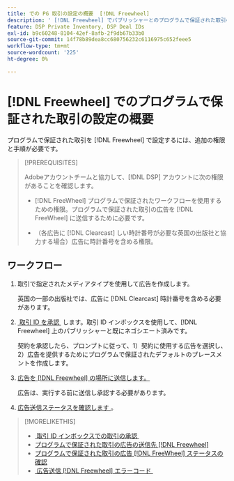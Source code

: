 ```yaml
---
title: での PG 取引の設定の概要  [!DNL Freewheel]
description: ' [!DNL Freewheel] でパブリッシャーとのプログラムで保証された取引の広告を実行するために必要な前提条件と追加手順について説明します。'
feature: DSP Private Inventory, DSP Deal IDs
exl-id: b9c60248-8104-42ef-8afb-2f9db67b33b0
source-git-commit: 14f78b89dea8cc680756232c6116975c652feee5
workflow-type: tm+mt
source-wordcount: '225'
ht-degree: 0%

---
```


# [!DNL Freewheel] でのプログラムで保証された取引の設定の概要

プログラムで保証された取引を [!DNL Freewheel] で設定するには、追加の権限と手順が必要です。

>[!PREREQUISITES]
>
>Adobeアカウントチームと協力して、[!DNL DSP] アカウントに次の権限があることを確認します。
>
>* [!DNL FreeWheel] プログラムで保証されたワークフローを使用するための権限。プログラムで保証された取引の広告を [!DNL FreeWheel] に送信するために必要です。
>
>* （各広告に [!DNL Clearcast] しい時計番号が必要な英国の出版社と協力する場合）広告に時計番号を含める権限。

## ワークフロー

1. 取引で指定されたメディアタイプを使用して広告を作成します。

   英国の一部の出版社では、広告に [!DNL Clearcast] 時計番号を含める必要があります。

1. [&#x200B; 取引 ID を承認 &#x200B;](#programmatic-guaranteed-set-up.md#pg-setup-deal-id-inbox) します。取引 ID インボックスを使用して、[!DNL Freewheel] 上のパブリッシャーと既にネゴシエート済みです。

   契約を承認したら、プロンプトに従って、1）契約に使用する広告を選択し、2）広告を提供するためにプログラムで保証されたデフォルトのプレースメントを作成します。

1. [広告を  [!DNL Freewheel] の場所に送信します。](freewheel-submit.md)

   広告は、実行する前に送信し承認する必要があります。

1. [&#x200B; 広告送信ステータスを確認します &#x200B;](freewheel-check-status.md)。

>[!MORELIKETHIS]
>
>* [&#x200B; 取引 ID インボックスでの取引の承認 &#x200B;](deal-id-inbox-accept.md)
>* [&#x200B; プログラムで保証された取引の広告の送信先  [!DNL Freewheel]](freewheel-submit.md)
>* [&#x200B; プログラムで保証された取引の広告  [!DNL FreeWheel]  ステータスの確認 &#x200B;](freewheel-check-status.md)
>* [&#x200B; 広告送信  [!DNL Freewheel]  エラーコード &#x200B;](freewheel-error-codes.md)
